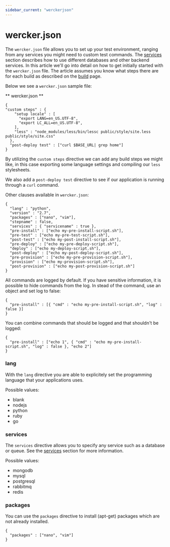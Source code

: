 ```yaml
---
sidebar_current: "werckerjson"
---
```


# wercker.json

The `wercker.json` file allows you to set up your test environment, ranging from any services you might need to custom test commands. The [services](/articles/services/intro.html) section describes how to use different databases and other backend services. In this article we'll go into detail on how to get initially started with the `wercker.json` file. The article assumes you know what steps there are for each build as described on the [build](/articles/introduction/builds.html) page.

Below we see a `wercker.json` sample file:

** wercker.json **

    {
    "custom steps" : {
        "setup locale" : [
          "export LANG=en_US.UTF-8",
          "export LC_ALL=en_US.UTF-8",
        ],
        "less" : "node_modules/less/bin/lessc public/style/site.less public/style/site.css"
      },
      "post-deploy test" : ["curl $BASE_URL| grep home"]
    }


By utilizing the `custom steps` directive we can add any build steps we might like, in this case exporting some language settings and compiling our `less` stylesheets.

We also add a `post-deploy test` directive to see if our application is running through a `curl` command.

Other clauses available in `wercker.json`:


    {
      "lang" : "python",
      "version" : "2.7",
      "packages" : ["nano", "vim"],
      "stepname" : false,
      "services" : { "servicename" : true },
      "pre-install" : ["echo my-pre-install-script.sh"],
      "pre-test" : ["echo my-pre-test-script.sh"],
      "post-test" : ["echo my-post-install-script.sh"],
      "pre-deploy" : ["echo my-pre-deploy-script.sh"],
      "deploy" : ["echo my-deploy-script.sh"],
      "post-deploy" : ["echo my-post-deploy-script.sh"],
      "pre-provision" : ["echo my-pre-provision-script.sh"],
      "provision" : ["echo my-provision-script.sh"],
      "post-provision" : ["echo my-post-provision-script.sh"]
    }


All commands are logged by default. If you have sensitive information, it is possible to hide commands from the log.
In stead of the command, use an object and set log to false:


    {
      "pre-install" : [{ "cmd" : "echo my-pre-install-script.sh", "log" : false }]
    }


You can combine commands that should be logged and that shouldn't be logged:


    {
      "pre-install" : ["echo 1", { "cmd" : "echo my-pre-install-script.sh", "log" : false }, "echo 2"]
    }


### lang

With the `lang` directive you are able to explicitely set the programming language that your applications uses.

Possible values:

* blank
* nodejs
* python
* ruby
* go

### services

The `services` directive allows you to specify any service such as a database or queue. See the [services](/articles/services/intro.html) section for more information.

Possible values:

* mongodb
* mysql
* postgresql
* rabbitmq
* redis

### packages

You can use the `packages` directive to install (apt-get) packages which are not already installed.

    {
      "packages" : ["nano", "vim"]
    }
